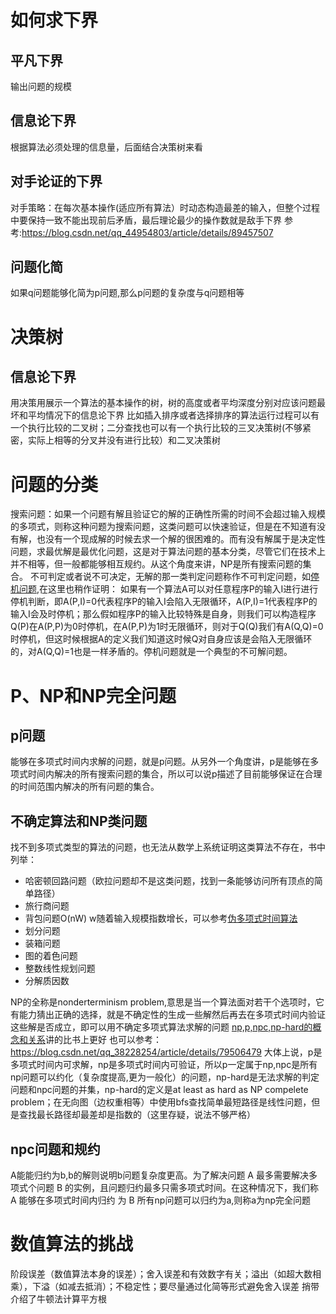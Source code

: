# 如何求下界
## 平凡下界
输出问题的规模
## 信息论下界
根据算法必须处理的信息量，后面结合决策树来看
## 对手论证的下界
对手策略：在每次基本操作(适应所有算法）时动态构造最差的输入，但整个过程中要保持一致不能出现前后矛盾，最后理论最少的操作数就是敌手下界
参考:https://blog.csdn.net/qq_44954803/article/details/89457507
## 问题化简
如果q问题能够化简为p问题,那么p问题的复杂度与q问题相等
# 决策树
## 信息论下界
用决策用展示一个算法的基本操作的树，树的高度或者平均深度分别对应该问题最坏和平均情况下的信息论下界
比如插入排序或者选择排序的算法运行过程可以有一个执行比较的二叉树；二分查找也可以有一个执行比较的三叉决策树(不够紧密，实际上相等的分叉并没有进行比较）和二叉决策树

# 问题的分类
搜索问题：如果一个问题有解且验证它的解的正确性所需的时间不会超过输入规模的多项式，则称这种问题为搜索问题，这类问题可以快速验证，但是在不知道有没有解，也没有一个现成解的时候去求一个解的很困难的。而有没有解属于是决定性问题，求最优解是最优化问题，这是对于算法问题的基本分类，尽管它们在技术上并不相等，但一般都能够相互规约。从这个角度来讲，NP是所有搜索问题的集合。 不可判定或者说不可决定，无解的那一类判定问题称作不可判定问题，如[停机问题](https://baike.baidu.com/item/%E5%81%9C%E6%9C%BA%E9%97%AE%E9%A2%98/4131067?fr=aladdin),在这里也稍作证明：
如果有一个算法A可以对任意程序P的输入I进行进行停机判断，即A(P,I)=0代表程序P的输入I会陷入无限循环，A(P,I)=1代表程序P的输入I会及时停机；那么假如程序P的输入比较特殊是自身，则我们可以构造程序Q(P)在A(P,P)为0时停机，在A(P,P)为1时无限循环，则对于Q(Q)我们有A(Q,Q)=0时停机，但这时候根据A的定义我们知道这时候Q对自身应该是会陷入无限循环的，对A(Q,Q)=1也是一样矛盾的。停机问题就是一个典型的不可解问题。
# P、NP和NP完全问题
## p问题
能够在多项式时间内求解的问题，就是p问题。从另外一个角度讲，p是能够在多项式时间内解决的所有搜索问题的集合，所以可以说p描述了目前能够保证在合理的时间范围内解决的所有问题的集合。
## 不确定算法和NP类问题
找不到多项式类型的算法的问题，也无法从数学上系统证明这类算法不存在，书中列举：
* 哈密顿回路问题（欧拉问题却不是这类问题，找到一条能够访问所有顶点的简单路径）
* 旅行商问题
* 背包问题O(nW) w随着输入规模指数增长，可以参考[伪多项式时间算法](https://www.zhihu.com/question/20013122/answer/44460397)
* 划分问题
* 装箱问题
* 图的着色问题
* 整数线性规划问题
* 分解质因数

NP的全称是nonderterminism problem,意思是当一个算法面对若干个选项时，它有能力猜出正确的选择，就是不确定性的生成一些解然后再去在多项式时间内验证这些解是否成立，即可以用不确定多项式算法求解的问题
[np,p,npc,np-hard的概念和关系](https://www.cnblogs.com/alantu2018/p/8464339.html)讲的比书上更好
也可以参考：https://blog.csdn.net/qq_38228254/article/details/79506479
大体上说，p是多项式时间内可求解，np是多项式时间内可验证，所以p一定属于np,npc是所有np问题可以约化（复杂度提高,更为一般化）的问题，np-hard是无法求解的判定问题和npc问题的并集，np-hard的定义是at least as hard as NP compelete problem；在无向图（边权重相等）中使用bfs查找简单最短路径是线性问题，但是查找最长路径却最差却是指数的（这里存疑，说法不够严格）
## npc问题和规约
A能能归约为b,b的解则说明b问题复杂度更高。为了解决问题 A 最多需要解决多项式个问题 B 的实例，且问题归约最多只需多项式时间。在这种情况下，我们称 A 能够在多项式时间内归约 为 B
所有np问题可以归约为a,则称a为np完全问题
# 数值算法的挑战
阶段误差（数值算法本身的误差）；舍入误差和有效数字有关；溢出（如超大数相乘），下溢（如减去抵消）；不稳定性；要尽量通过化简等形式避免舍入误差
捎带介绍了牛顿法计算平方根
